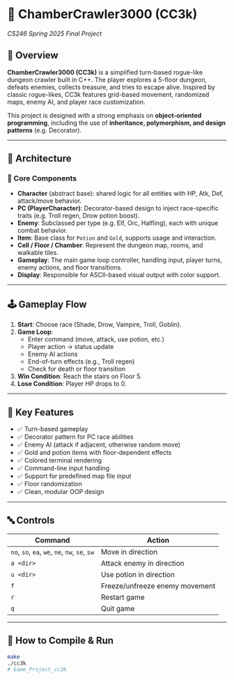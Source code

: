 # 🏰 ChamberCrawler3000 (CC3k)  
*CS246 Spring 2025 Final Project*

## 📜 Overview

**ChamberCrawler3000 (CC3k)** is a simplified turn-based rogue-like dungeon crawler built in C++. The player explores a 5-floor dungeon, defeats enemies, collects treasure, and tries to escape alive. Inspired by classic rogue-likes, CC3k features grid-based movement, randomized maps, enemy AI, and player race customization.

This project is designed with a strong emphasis on **object-oriented programming**, including the use of **inheritance, polymorphism, and design patterns** (e.g. Decorator).

---

## 🧱 Architecture

### 🔧 Core Components

- **Character** (abstract base): shared logic for all entities with HP, Atk, Def, attack/move behavior.
- **PC (PlayerCharacter)**: Decorator-based design to inject race-specific traits (e.g. Troll regen, Drow potion boost).
- **Enemy**: Subclassed per type (e.g. Elf, Orc, Halfling), each with unique combat behavior.
- **Item**: Base class for `Potion` and `Gold`, supports usage and interaction.
- **Cell / Floor / Chamber**: Represent the dungeon map, rooms, and walkable tiles.
- **Gameplay**: The main game loop controller, handling input, player turns, enemy actions, and floor transitions.
- **Display**: Responsible for ASCII-based visual output with color support.

---

## 🕹️ Gameplay Flow

1. **Start**: Choose race (Shade, Drow, Vampire, Troll, Goblin).
2. **Game Loop**:
   - Enter command (move, attack, use potion, etc.)
   - Player action → status update
   - Enemy AI actions
   - End-of-turn effects (e.g., Troll regen)
   - Check for death or floor transition
3. **Win Condition**: Reach the stairs on Floor 5.
4. **Lose Condition**: Player HP drops to 0.

---

## 🧠 Key Features

- ✅ Turn-based gameplay
- ✅ Decorator pattern for PC race abilities
- ✅ Enemy AI (attack if adjacent, otherwise random move)
- ✅ Gold and potion items with floor-dependent effects
- ✅ Colored terminal rendering
- ✅ Command-line input handling
- ✅ Support for predefined map file input
- ✅ Floor randomization
- ✅ Clean, modular OOP design

---

## 🔤 Controls

| Command | Action |
|---------|--------|
| `no`, `so`, `ea`, `we`, `ne`, `nw`, `se`, `sw` | Move in direction |
| `a <dir>` | Attack enemy in direction |
| `u <dir>` | Use potion in direction |
| `f` | Freeze/unfreeze enemy movement |
| `r` | Restart game |
| `q` | Quit game |

---

## 🧪 How to Compile & Run

```bash
make
./cc3k
# Game_Project_cc3k
